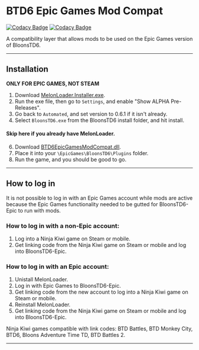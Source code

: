 # BTD6 Epic Games Mod Compat

[![Codacy Badge](https://api.codacy.com/project/badge/Grade/4be58d807d9f49b98a766b2754ea322a)](https://app.codacy.com/gh/GrahamKracker/BTD6EpicGamesModCompat?utm_source=github.com&utm_medium=referral&utm_content=GrahamKracker/BTD6EpicGamesModCompat&utm_campaign=Badge_Grade)
[![Codacy Badge](https://app.codacy.com/project/badge/Grade/daa8fdc1ee484a7cb796b2bb265f3088)](https://app.codacy.com/gh/KosmicShovel/BTD6EpicGamesModCompat/dashboard?utm_source=gh&utm_medium=referral&utm_content=&utm_campaign=Badge_grade)

A compatibility layer that allows mods to be used on the Epic Games version of BloonsTD6.

---

## Installation
**ONLY FOR EPIC GAMES, NOT STEAM**
1.  Download [MelonLoader.Installer.exe](https://github.com/LavaGang/MelonLoader/releases/latest/download/MelonLoader.Installer.exe).
2.  Run the exe file, then go to `Settings`, and enable "Show ALPHA Pre-Releases".
3.  Go back to `Automated`, and set version to 0.6.1 if it isn't already.
4.  Select `BloonsTD6.exe` from the BloonsTD6 install folder, and hit install.
#### Skip here if you already have MelonLoader.
6.  Download [BTD6EpicGamesModCompat.dll](https://github.com/GrahamKracker/BTD6EpicGamesModCompat/releases/latest).
7.  Place it into  your `\EpicGames\BloonsTD6\Plugins` folder.
8.  Run the game, and you should be good to go.

---

## How to log in
It is not possible to log in with an Epic Games account while mods are active because the Epic Games functionality needed to be gutted for BloonsTD6-Epic to run with mods.
  
### How to log in with a non-Epic account:
1.  Log into a Ninja Kiwi game on Steam or mobile.
2.  Get linking code from the Ninja Kiwi game on Steam or mobile and log into BloonsTD6-Epic.

### How to log in with an Epic account:
1.  Unistall MelonLoader.
2.  Log in with Epic Games to BloonsTD6-Epic.
3.  Get linking code from the new account to log into a Ninja Kiwi game on Steam or mobile.
4.  Reinstall MelonLoader.
5.  Get linking code from the Ninja Kiwi game on Steam or mobile and log into BloonsTD6-Epic.

Ninja Kiwi games compatible with link codes: BTD Battles, BTD Monkey City, BTD6, Bloons Adventure Time TD, BTD Battles 2.
 
---
